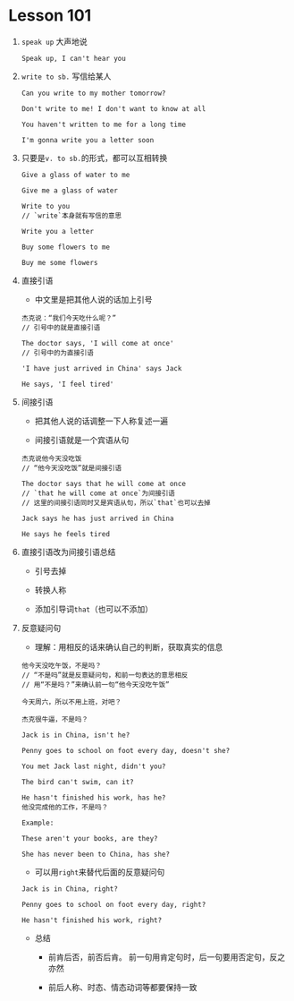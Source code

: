 # Lesson 101

1. `speak up` 大声地说

   ```
   Speak up, I can't hear you
   ```

2. `write to sb.` 写信给某人

   ```
   Can you write to my mother tomorrow?

   Don't write to me! I don't want to know at all

   You haven't written to me for a long time

   I'm gonna write you a letter soon
   ```

3. 只要是`v. to sb.`的形式，都可以互相转换

   ```
   Give a glass of water to me

   Give me a glass of water

   Write to you
   // `write`本身就有写信的意思

   Write you a letter

   Buy some flowers to me

   Buy me some flowers
   ```

4. 直接引语

   - 中文里是把其他人说的话加上引号

   ```
   杰克说：“我们今天吃什么呢？”
   // 引号中的就是直接引语
   ```

   ```
   The doctor says, 'I will come at once'
   // 引号中的为直接引语

   'I have just arrived in China' says Jack

   He says, 'I feel tired'
   ```

5. 间接引语

   - 把其他人说的话调整一下人称复述一遍

   - 间接引语就是一个宾语从句

   ```
   杰克说他今天没吃饭
   // “他今天没吃饭”就是间接引语
   ```

   ```
   The doctor says that he will come at once
   // `that he will come at once`为间接引语
   // 这里的间接引语同时又是宾语从句，所以`that`也可以去掉

   Jack says he has just arrived in China

   He says he feels tired
   ```

6. 直接引语改为间接引语总结

   - 引号去掉

   - 转换人称

   - 添加引导词`that`（也可以不添加）

7. 反意疑问句

   - 理解：用相反的话来确认自己的判断，获取真实的信息

   ```
   他今天没吃午饭，不是吗？
   // “不是吗”就是反意疑问句，和前一句表达的意思相反
   // 用“不是吗？”来确认前一句“他今天没吃午饭”

   今天周六，所以不用上班，对吧？

   杰克很牛逼，不是吗？
   ```

   ```
   Jack is in China, isn't he?

   Penny goes to school on foot every day, doesn't she?

   You met Jack last night, didn't you?

   The bird can't swim, can it?

   He hasn't finished his work, has he?
   他没完成他的工作，不是吗？
   ```

   ```
   Example:

   These aren't your books, are they?

   She has never been to China, has she?
   ```

   - 可以用`right`来替代后面的反意疑问句

   ```
   Jack is in China, right?

   Penny goes to school on foot every day, right?

   He hasn't finished his work, right?
   ```

   - 总结

     - 前肯后否，前否后肯。 前一句用肯定句时，后一句要用否定句，反之亦然

     - 前后人称、时态、情态动词等都要保持一致
